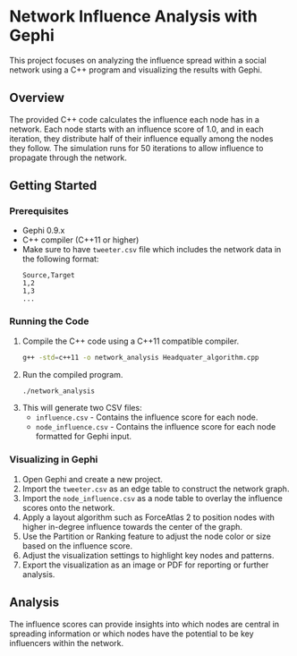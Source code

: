 # Network Influence Analysis with Gephi

This project focuses on analyzing the influence spread within a social network using a C++ program and visualizing the results with Gephi.

## Overview

The provided C++ code calculates the influence each node has in a network. Each node starts with an influence score of 1.0, and in each iteration, they distribute half of their influence equally among the nodes they follow. The simulation runs for 50 iterations to allow influence to propagate through the network.

## Getting Started

### Prerequisites

- Gephi 0.9.x
- C++ compiler (C++11 or higher)
- Make sure to have `tweeter.csv` file which includes the network data in the following format:
  ```
  Source,Target
  1,2
  1,3
  ...
  ```

### Running the Code

1. Compile the C++ code using a C++11 compatible compiler.
   ```bash
   g++ -std=c++11 -o network_analysis Headquater_algorithm.cpp
   ```
2. Run the compiled program.
   ```bash
   ./network_analysis
   ```
3. This will generate two CSV files:
   - `influence.csv` - Contains the influence score for each node.
   - `node_influence.csv` - Contains the influence score for each node formatted for Gephi input.

### Visualizing in Gephi

1. Open Gephi and create a new project.
2. Import the `tweeter.csv` as an edge table to construct the network graph.
3. Import the `node_influence.csv` as a node table to overlay the influence scores onto the network.
4. Apply a layout algorithm such as ForceAtlas 2 to position nodes with higher in-degree influence towards the center of the graph.
5. Use the Partition or Ranking feature to adjust the node color or size based on the influence score.
6. Adjust the visualization settings to highlight key nodes and patterns.
7. Export the visualization as an image or PDF for reporting or further analysis.

## Analysis

The influence scores can provide insights into which nodes are central in spreading information or which nodes have the potential to be key influencers within the network.


